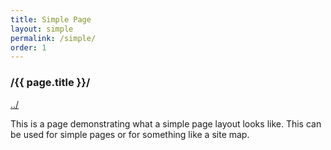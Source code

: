```yaml
---
title: Simple Page
layout: simple
permalink: /simple/
order: 1
---
```


### /{{ page.title }}/

[../](../)

This is a page demonstrating what a simple page layout looks like. This can be used for simple pages or for something like a site map.
